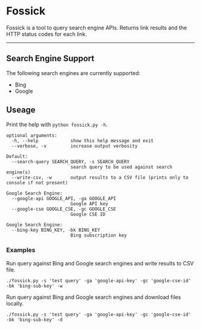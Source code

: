 # Fossick

Fossick is a tool to query search engine APIs. Returns link results and the HTTP status codes for each link.

---

## Search Engine Support

The following search engines are currently supported:

* Bing
* Google

## Useage

Print the help with `python fossick.py -h`.

```
optional arguments:
  -h, --help            show this help message and exit
  --verbose, -v         increase output verbosity

Default:
  --search-query SEARCH_QUERY, -s SEARCH_QUERY
                        search query to be used against search engine(s)
  --write-csv, -w       output results to a CSV file (prints only to console if not present)

Google Search Engine:
  --google-api GOOGLE_API, -ga GOOGLE_API
                        Google API key
  --google-cse GOOGLE_CSE, -gc GOOGLE_CSE
                        Google CSE ID

Google Search Engine:
  --bing-key BING_KEY, -bk BING_KEY
                        Bing subscription key
```

### Examples

Run query against Bing and Google search engines and write results to CSV file.

`./fossick.py -s 'test query' -ga 'google-api-key' -gc 'google-cse-id' -bk 'bing-sub-key' -w`

Run query against Bing and Google search engines and download files locally.

`./fossick.py -s 'test query' -ga 'google-api-key' -gc 'google-cse-id' -bk 'bing-sub-key' -d`



